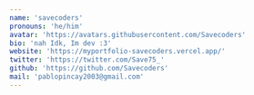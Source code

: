 ```yaml
---
name: 'savecoders'
pronouns: 'he/him'
avatar: 'https://avatars.githubusercontent.com/Savecoders'
bio: 'nah Idk, Im dev :3'
website: 'https://myportfolio-savecoders.vercel.app/'
twitter: 'https://twitter.com/Save75_'
github: 'https://github.com/Savecoders'
mail: 'pablopincay2003@gmail.com'
---
```

